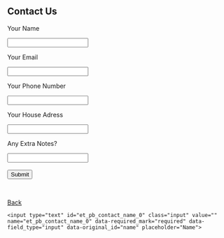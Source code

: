 ## Contact Us

<form action="mailto:grayjd6@gmail.com"
method="POST"
enctype="multipart/form-data"
name="EmailForm">
    <p> Your Name </p>
    <input type="text" name="name" id="name" required/>
    <p> Your Email </p>
    <input type="email" name="email" id="name" required/>
  <BR>
    <p>Your Phone Number</p>
    <input type="tel" name="phone" id="phone" required/>
  <BR>
    <p>Your House Adress</p>
    <input type="text" name="Address" required/>
  <BR>
    <p>Any Extra Notes?</p>
    <input type="text" name="Extra Notes"/>
  <BR>
  <BR>
    <button type="submit">Submit</button>
      <form action="mailto:tosbainbridge@gmail.com">
</form>
      
<BR>
     
[Back](index.md)

    <input type="text" id="et_pb_contact_name_0" class="input" value="" name="et_pb_contact_name_0" data-required_mark="required" data-field_type="input" data-original_id="name" placeholder="Name">
